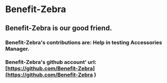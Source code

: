 # Benefit-Zebra
## Benefit-Zebra is our good friend.
### Benefit-Zebra's contributions are: Help in testing Accessories Manager.
### Benefit-Zebra's github account' url: [https://github.com/Benefit-Zebra](https://github.com/Benefit-Zebra )